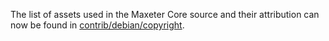 The list of assets used in the Maxeter Core source and their attribution can now be found in [contrib/debian/copyright](../contrib/debian/copyright).
